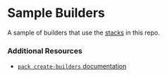 # Sample Builders

A sample of builders that use the [stacks](../stacks/) in this repo. 

### Additional Resources

* [`pack create-builders` documentation](https://buildpacks.io/docs/using-pack/working-with-builders/)